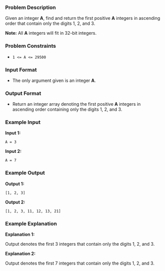 ### Problem Description

Given an integer **A**, find and return the first positive **A** integers in ascending order that contain only the digits 1, 2, and 3.

**Note:** All **A** integers will fit in 32-bit integers.

### Problem Constraints

- `1 <= A <= 29500`

### Input Format

- The only argument given is an integer **A**.

### Output Format

- Return an integer array denoting the first positive **A** integers in ascending order containing only the digits 1, 2, and 3.

### Example Input

**Input 1:**

```
A = 3
```

**Input 2:**

```
A = 7
```

### Example Output

**Output 1:**

```
[1, 2, 3]
```

**Output 2:**

```
[1, 2, 3, 11, 12, 13, 21]
```

### Example Explanation

**Explanation 1:**

Output denotes the first 3 integers that contain only the digits 1, 2, and 3.

**Explanation 2:**

Output denotes the first 7 integers that contain only the digits 1, 2, and 3.